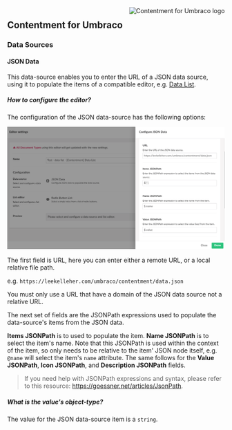 <img src="../assets/img/logo.png" alt="Contentment for Umbraco logo" title="A state of Umbraco happiness." height="130" align="right">

## Contentment for Umbraco

### Data Sources

#### JSON Data

This data-source enables you to enter the URL of a JSON data source, using it to populate the items of a compatible editor, e.g. [Data List](../editors/data-list.md).


##### How to configure the editor?

The configuration of the JSON data-source has the following options:

![Configuration Editor for JSON Data](data-source--json--configuration-editor-01.png)

The first field is URL, here you can enter either a remote URL, or a local relative file path.

e.g. `https://leekelleher.com/umbraco/contentment/data.json`

You must only use a URL that have a domain of the JSON data source not a relative URL.

The next set of fields are the JSONPath expressions used to populate the data-source's items from the JSON data.

**Items JSONPath** is to used to populate the item. **Name JSONPath** is to select the item's name. Note that this JSONPath is used within the context of the item, so only needs to be relative to the item' JSON node itself, e.g. `@name` will select the item's `name` attribute. The same follows for the **Value JSONPath**, **Icon JSONPath**, and **Description JSONPath** fields.

> If you need help with JSONPath expressions and syntax, please refer to this resource: <https://goessner.net/articles/JsonPath>.


##### What is the value's object-type?

The value for the JSON data-source item is a `string`.



